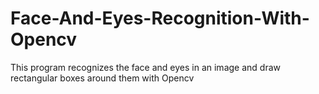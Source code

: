 # Face-And-Eyes-Recognition-With-Opencv
This program recognizes the face and eyes in an image and draw rectangular boxes around them with Opencv 
